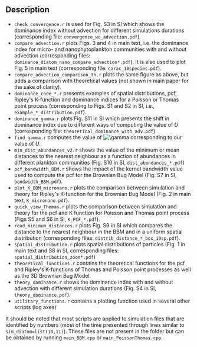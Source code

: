 ## Description

* `check_convergence.r` is used for Fig. S3 in SI which shows the dominance index without advection for different simulations durations (corresponding file: `convergence_wo_advection.pdf`).
* `compare_advection.r` plots Figs. 3 and 4 in main text, i.e. the dominance index for micro- and nanophytoplankton communities with and without advection (corresponding files: `dominance_diatom_nano_compare_advection*.pdf`). It is also used to plot Fig. 5 in main text (corresponding file: `carac_10species.pdf`).
* `compare_advection_comparison_th.r` plots the same figure as above, but adds a comparison with theoretical values (not shown in main paper for the sake of clarity).
* `dominance_code_*.r` presents examples of spatial distributions, pcf, Ripley's K-function and dominance indices for a Poisson or Thomas point process (corresponding to Figs. S1 and S2 in SI, i.e., `example_*_distribution.pdf`). 
* `dominance_gamma.r` plots Fig. S11 in SI which presents the shift in dominance index due to different ways of computing the value of _U_ (corresponding file: `theoretical_dominance_with_adv.pdf`) 
* `find_gamma.r` computes the value of ![\gamma](https://latex.codecogs.com/svg.latex?\gamma) corresponding to our value of _U_.
* `min_dist_abundances_v2.r` shows the value of the minimum or mean distances to the nearest neighbour as a function of abundances in different plankton communities (Fig. S10 in SI, `dist_abundances_*.pdf`)
* `pcf_bandwidth_BBM.r` shows the impact of the kernel bandwidth value used to compute the pcf for the Brownian Bug Model (Fig. S7 in SI, `bandwidth_BBM.pdf`).
* `plot_K_BBM_micronano.r` plots the comparison between simulation and theory for Ripley's K-function for the Brownian Bug Model (Fig. 2 in main text, `K_micronano.pdf`).
* `quick_view_Thomas.r` plots the comparison between simulation and theory for the pcf and K function for Poisson and Thomas point process (Figs S5 and S6 in SI, `K_PCF_*.pdf`).
* `read_minimum_distances.r` plots Fig. S9 in SI which compares the distance to the nearest neighbour in the BBM and in a uniform spatial distribution (corresponding files: `distrib_distance_*_box_10sp.pdf`).
* `spatial_distribution.r` plots spatial distributions of particles (Fig. 1 in main text and S8 in SI, corresponding files: `spatial_distribution_zoom*.pdf`)
* `theoretical_functions.r` contains the theoretical functions for the pcf and Ripley's K-functions of Thomas and Poisson point processes as well as the 3D Brownian Bug Model.
* `theory_dominance.r` shows the dominance index with and without advection with different simulation durations (Fig. S4 in SI, `theory_dominance.pdf`).
* `utilitary_functions.r` contains a plotting function used in several other scripts (log axes)

It should be noted that most scripts are applied to simulation files that are identified by numbers (most of the time presented through lines similar to `sim_diatom=list(10,11)`). These files are not present in the folder but can be obtained by running `main_BBM.cpp` or `main_PoissonThomas.cpp`.
